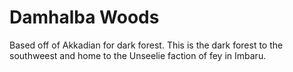 # Damhalba Woods

Based off of Akkadian for dark forest. This is the dark forest to the southweest and home to the Unseelie faction of fey in Imbaru.
